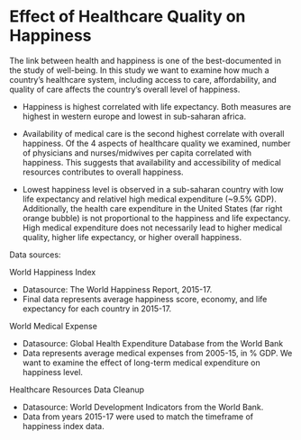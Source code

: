# Effect of Healthcare Quality on Happiness

The link between health and happiness is one of the best-documented in the study of well-being. In this study we want to examine how much a country’s healthcare system, including access to care, affordability, and quality of care affects the country’s overall level of happiness.

* Happiness is highest correlated with life expectancy. Both measures are highest in western europe and lowest in sub-saharan africa.

* Availability of medical care is the second highest correlate with overall happiness. Of the 4 aspects of healthcare quality we examined, number of physicians and nurses/midwives per capita correlated with happiness. This suggests that availability and accessibility of medical resources contributes to overall happiness.

* Lowest happiness level is observed in a sub-saharan country with low life expectancy and relativel high medical expenditure (~9.5% GDP). Additionally, the health care expenditure in the United States (far right orange bubble) is not proportional to the happiness and life expectancy. High medical expenditure does not necessarily lead to higher medical quality, higher life expectancy, or higher overall happiness.


Data sources:

World Happiness Index
* Datasource: The World Happiness Report, 2015-17.
* Final data represents average happiness score, economy, and life expectancy for each country in 2015-17.

World Medical Expense 
* Datasource: Global Health Expenditure Database from the World Bank
* Data represents average medical expenses from 2005-15, in % GDP. We want to examine the effect of long-term medical expenditure on happiness level.

Healthcare Resources Data Cleanup
* Datasource: World Development Indicators from the World Bank.
* Data from years 2015-17 were used to match the timeframe of happiness index data.
